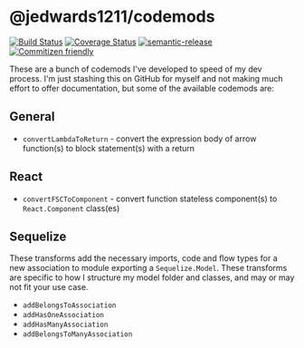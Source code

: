 # @jedwards1211/codemods

[![Build Status](https://travis-ci.org/jcoreio/sequelize-codemods.svg?branch=master)](https://travis-ci.org/jcoreio/sequelize-codemods)
[![Coverage Status](https://codecov.io/gh/jcoreio/sequelize-codemods/branch/master/graph/badge.svg)](https://codecov.io/gh/jcoreio/sequelize-codemods)
[![semantic-release](https://img.shields.io/badge/%20%20%F0%9F%93%A6%F0%9F%9A%80-semantic--release-e10079.svg)](https://github.com/semantic-release/semantic-release)
[![Commitizen friendly](https://img.shields.io/badge/commitizen-friendly-brightgreen.svg)](http://commitizen.github.io/cz-cli/)

These are a bunch of codemods I've developed to speed of my dev process.  I'm
just stashing this on GitHub for myself and not making much effort to offer
documentation, but some of the available codemods are:

## General

* `convertLambdaToReturn` - convert the expression body of arrow function(s)
  to block statement(s) with a return

## React

* `convertFSCToComponent` - convert function stateless component(s) to
  `React.Component` class(es)

## Sequelize

These transforms add the necessary imports, code and flow types for a new
association to module exporting a `Sequelize.Model`.  These transforms are
specific to how I structure my model folder and classes, and may or may not
fit your use case.

* `addBelongsToAssociation`
* `addHasOneAssociation`
* `addHasManyAssociation`
* `addBelongsToManyAssociation`

